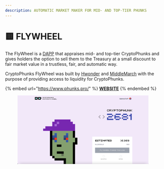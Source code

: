 ```yaml
---
description: AUTOMATIC MARKET MAKER FOR MID- AND TOP-TIER PHUNKS
---
```


# 🟨 FLYWHEEL

The FlyWheel is a [DAPP](https://www.phunks.pro/) that appraises mid- and top-tier CryptoPhunks and gives holders the option to sell them to the Treasury at a small discount to fair market value in a trustless, fair, and automatic way.

CryptoPhunks FlyWheel was built by [Hwonder](https://twitter.com/hWonderofWorld) and [MiddleMarch](https://twitter.com/dumbnamenumbers) with the purpose of providing access to liquidity for CryptoPhunks.

{% embed url="https://www.phunks.pro/" %}
****[**WEBSITE**](https://www.phunks.pro/)****
{% endembed %}

<figure><img src="../.gitbook/assets/Bildschirmfoto 2022-10-02 um 00.45.17.png" alt=""><figcaption></figcaption></figure>
